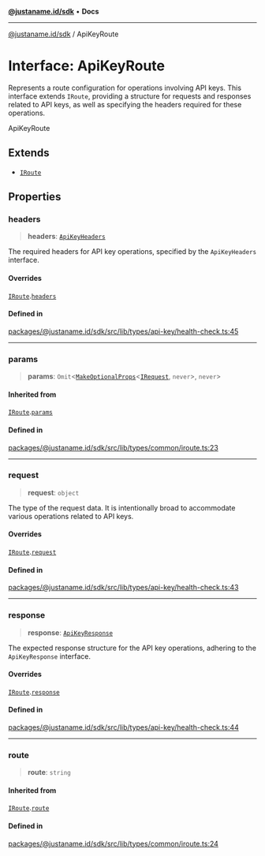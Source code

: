 [**@justaname.id/sdk**](../README.md) • **Docs**

***

[@justaname.id/sdk](../globals.md) / ApiKeyRoute

# Interface: ApiKeyRoute

Represents a route configuration for operations involving API keys.
This interface extends `IRoute`, providing a structure for requests and responses related to API keys,
as well as specifying the headers required for these operations.

 ApiKeyRoute

## Extends

- [`IRoute`](IRoute.md)

## Properties

### headers

> **headers**: [`ApiKeyHeaders`](ApiKeyHeaders.md)

The required headers for API key operations, specified by the
                                    `ApiKeyHeaders` interface.

#### Overrides

[`IRoute`](IRoute.md).[`headers`](IRoute.md#headers)

#### Defined in

[packages/@justaname.id/sdk/src/lib/types/api-key/health-check.ts:45](https://github.com/JustaName-id/JustaName-sdk/blob/577c5c787ef18bf8ddf8b997f021738a0e8ca336/packages/@justaname.id/sdk/src/lib/types/api-key/health-check.ts#L45)

***

### params

> **params**: `Omit`\<[`MakeOptionalProps`](../type-aliases/MakeOptionalProps.md)\<[`IRequest`](IRequest.md), `never`\>, `never`\>

#### Inherited from

[`IRoute`](IRoute.md).[`params`](IRoute.md#params)

#### Defined in

[packages/@justaname.id/sdk/src/lib/types/common/iroute.ts:23](https://github.com/JustaName-id/JustaName-sdk/blob/577c5c787ef18bf8ddf8b997f021738a0e8ca336/packages/@justaname.id/sdk/src/lib/types/common/iroute.ts#L23)

***

### request

> **request**: `object`

The type of the request data. It is intentionally broad
                                           to accommodate various operations related to API keys.

#### Overrides

[`IRoute`](IRoute.md).[`request`](IRoute.md#request)

#### Defined in

[packages/@justaname.id/sdk/src/lib/types/api-key/health-check.ts:43](https://github.com/JustaName-id/JustaName-sdk/blob/577c5c787ef18bf8ddf8b997f021738a0e8ca336/packages/@justaname.id/sdk/src/lib/types/api-key/health-check.ts#L43)

***

### response

> **response**: [`ApiKeyResponse`](ApiKeyResponse.md)

The expected response structure for the API key operations,
                                      adhering to the `ApiKeyResponse` interface.

#### Overrides

[`IRoute`](IRoute.md).[`response`](IRoute.md#response)

#### Defined in

[packages/@justaname.id/sdk/src/lib/types/api-key/health-check.ts:44](https://github.com/JustaName-id/JustaName-sdk/blob/577c5c787ef18bf8ddf8b997f021738a0e8ca336/packages/@justaname.id/sdk/src/lib/types/api-key/health-check.ts#L44)

***

### route

> **route**: `string`

#### Inherited from

[`IRoute`](IRoute.md).[`route`](IRoute.md#route)

#### Defined in

[packages/@justaname.id/sdk/src/lib/types/common/iroute.ts:24](https://github.com/JustaName-id/JustaName-sdk/blob/577c5c787ef18bf8ddf8b997f021738a0e8ca336/packages/@justaname.id/sdk/src/lib/types/common/iroute.ts#L24)
